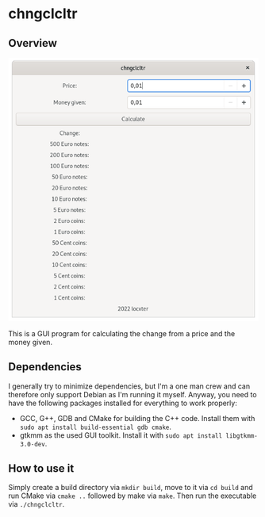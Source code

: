 # chngclcltr

## Overview

![Overview image](overview.png)

This is a GUI program for calculating the change from a price and the money given.

## Dependencies

I generally try to minimize dependencies, but I'm a one man crew and can therefore only support Debian as I'm running it myself. Anyway, you need to have the following packages installed for everything to work properly:

- GCC, G++, GDB and CMake for building the C++ code. Install them with `sudo apt install build-essential gdb cmake`.
- gtkmm as the used GUI toolkit. Install it with `sudo apt install libgtkmm-3.0-dev`.

## How to use it

Simply create a build directory via `mkdir build`, move to it via `cd build` and run CMake via `cmake ..` followed by make via `make`. Then run the executable via `./chngclcltr`.
